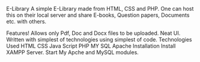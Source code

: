 E-Library
A simple E-Library made from HTML, CSS and PHP. One can host this on their local server and share E-books, Question papers, Documents etc. with others.

Features!
Allows only Pdf, Doc and Docx files to be uploaded.
Neat UI.
Written with simplest of technologies using simplest of code.
Technologies Used
HTML
CSS
Java Script
PHP
MY SQL
Apache
Installation
Install XAMPP Server.
Start My Apche and MySQL modules.
